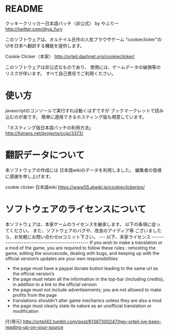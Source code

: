 # README #
クッキークリッカー日本語パッチ（非公式）
by やふりー　 http://twitter.com/@ya_fury

このソフトウェアは、オルテイル氏作の人気ブラウザゲーム
”cookieclicker”のUIを日本へ翻訳する機能を提供します。

Cookie Clicker（本家）
http://orteil.dashnet.org/cookieclicker/

このソフトウェアは非公式なものであり、
使用には、ゲームデータの破損等のリスクが伴います。
すべて自己責任でご利用ください。
# 使い方 #

javascriptのコンソールで実行すれば動くはずですが
ブックマークレットで読み込むのが楽です。
簡単に適用できるホスティング版も用意しています。

「ホスティング版日本語パッチの利用方法」
http://futrans.net/projects/ccjp/3373/


# 翻訳データについて #
本ソフトウェアの作成には
日本語wikiのデータを利用しました。
編集者の皆様に感謝を申し上げます。

cookie clicker 日本語wiki
https://www55.atwiki.jp/cookieclickerjpn/

# ソフトウェアのライセンスについて #
本ソフトウェアは、本家ゲームのライセンスを継承します。
以下の条項に従ってください。
また、ソフトウェアのバグや、改良のアイディア等
ございましたら、お気軽にお問い合わせorコミット下さい。
--- 以下、本家ライセンス -----------------------------------------------
If you wish to make a translation or a mod of the game, you are required to follow these rules :
rehosting the game, editing the sourcecode, dealing with bugs, and keeping up with the official version’s updates are your own responsibilities

- the page must have a paypal donate button leading to the same url as the official version’s
- the page must retain all the information in the top-bar (including credits), in addition to a link to the official version
- the page must not include advertisements; you are not allowed to make profits from the page
- translations shouldn’t alter game mechanics unless they are also a mod
- the page must clearly state its nature as an unofficial translation or modification

[引用元]
http://orteil42.tumblr.com/post/61387300247/hey-orteil-ive-been-reading-up-on-your-source




